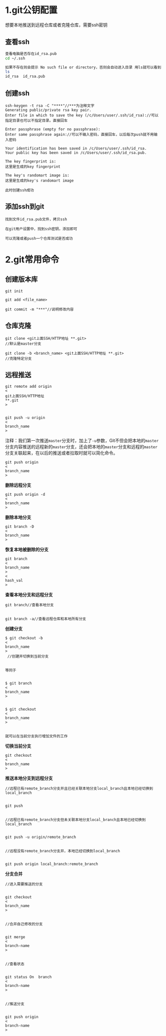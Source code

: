 # 1.git公钥配置

想要本地推送到远程仓库或者克隆仓库，需要ssh密钥

## **查看ssh**

```bash
查看电脑是否存在id_rsa.pub
cd ~/.ssh

如果不存在则会提示 No such file or directory，否则会自动进入目录 用ls就可以看到
ls
id_rsa  id_rsa.pub
```

## **创建ssh**

```
ssh-keygen -t rsa -C "****"//***为注释文字
Generating public/private rsa key pair.
Enter file in which to save the key (/c/Users/user/.ssh/id_rsa)://可以指定目录也可以不指定目录。直接回车

Enter passphrase (empty for no passphrase):
Enter same passphrase again://可以不输入密码，直接回车，以后每次push就不用输入密码

Your identification has been saved in /c/Users/user/.ssh/id_rsa.
Your public key has been saved in /c/Users/user/.ssh/id_rsa.pub.

The key fingerprint is:
这里是生成的key fingerprint

The key's randomart image is:
这里是生成的key's randomart image

此时创建ssh成功
```

## **添加ssh到git**

```
找到文件id_rsa.pub文件，拷贝ssh

在git用户设置中，找到ssh密钥，添加即可

可以克隆或者push一个仓库测试是否成功
```

# 2.git常用命令

## **创建版本库**

```
git init

git add <file_name>

git commit -m "***"//说明修改内容
```

## **仓库克隆**

```
git clone <git上面SSH/HTTP地址 **.git>
//默认是master分支

git clone -b <branch_name> <git上面SSH/HTTP地址 **.git>
//克隆特定分支
```

## **远程推送**

```
git remote add origin 
<
git上面SSH/HTTP地址 
**.git
>


git push -u origin 
<
branch_name
>
```

注释：我们第一次推送`master`分支时，加上了`-u`参数，Git不但会把本地的`master`分支内容推送的远程新的`master`分支，还会把本地的`master`分支和远程的`master`分支关联起来，在以后的推送或者拉取时就可以简化命令。

```
git push origin 
<
branch_name
>
```

**删除远程分支**

```
git push origin -d 
<
branch_name
>
```

**删除本地分支**

```
git branch -D 
<
branch_name
>
```

**恢复本地被删除的分支**

```
git branch 
<
branch_name
>
<
hash_val
>
```

**查看本地分支和远程分支**

```
git branch//查看本地分支


git branch -a//查看远程仓库和本地所有分支
```

**创建分支**

```
$ git checkout -b 
<
branch_name
>
 //创建并切换到当前分支


等同于


$ git branch 
<
branch_name
>


$ git checkout 
<
branch_name
>


就可以在当前分支执行增加文件的工作
```

**切换当前分支**

```
git checkout 
<
branch_name
>
```

**推送本地分支到远程分支**

```
//远程已有remote_branch分支并且已经关联本地分支local_branch且本地已经切换到local_branch


git push


//远程已有remote_branch分支但未关联本地分支local_branch且本地已经切换到local_branch


git push -u origin/remote_branch


//远程没有remote_branch分支并，本地已经切换到local_branch


git push origin local_branch:remote_branch
```

**分支合并**

```
//进入需要推送的分支


git checkout 
<
branch_name
>


//合并自己修改的分支


git merge 
<
branch-name
>


//查看状态


git status On  branch 
<
branch-name
>


//推送分支


git push origin 
<
branch-name
>
```



